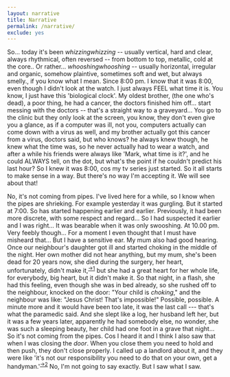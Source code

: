 ```yaml
---
layout: narrative
title: Narrative
permalink: /narrative/
exclude: yes
---
```


So... today it's been <span class="popup" onclick="popup('whizzing')">*whizzing*<span class="popuptext" id="whizzing">*whizzing* -- usually vertical, hard and clear, always rhythmical, often reversed -- from bottom to top, metallic, cold at the core.</span></span>. Or rather... <span class="popup" onclick="popup('whooshing')">*whooshing*<span class="popuptext" id="whooshing">*whooshing* -- usually horizontal, irregular and organic, somehow plaintive, sometimes soft and wet, but always smelly.</span></span>, if you know what I mean. Since 8:00 pm. I know that it was 8:00, even though I didn't look at the watch. I just always FEEL what time it is. You know, I just have this 'biological clock'. My oldest brother, (the one who's dead), a poor thing, he had a cancer, the doctors finished him off... start messing with the doctors -- that's a straight way to a graveyard... You go to the clinic but they only look at the screen, you know, they don't even give you a glance, as if a computer was ill, not you, computers actually can come down with a virus as well, and my brother actually got this cancer from a virus, doctors said, but who knows? he always knew though, he knew what the time was, so he never actually had to wear a watch, and after a while his friends were always like 'Mark, what time is it?', and he could ALWAYS tell, on the dot, but what's the point if he couldn't predict his last hour? So I knew it was 8:00, cos my tv series just started. So it all starts to make sense in a way. But there's no way I'm accepting it. We will see about that!

No, it's not coming from pipes. I've lived here for a while, so I know when the pipes are shrieking. For example yesterday it was gurgling. But it started at 7:00. So has started happening earlier and earlier. Previously, it had been more discrete, with some respect and regard... So I had suspected it earlier and I was right... It was bearable when it was only swooshing. At 10.00 pm. Very feebly though... For a moment I even thought that I must have misheard that... But I have a sensitive ear. My mum also had good hearing. Once our neighbour's daughter got ill and started choking in the middle of the night. Her own mother did not hear anything, but my mum, she's been dead for 20 years now, she died during the surgery, her heart, unfortunately, didn't make it,<sup>[→1](/narrative/heart/)</sup> but she had a great heart for her whole life, for everybody, big heart, but it didn't make it. So that night, in a flash, she had this feeling, even though she was in bed already, so she rushed off to the neighbour, knocked on the door: "Your child is <span class="popup" onclick="popalert('Oh, the rules are pretty simple: you press all the buttons on the entryphone.\nHold your breath and imagine them trudging through the corridor.\nThey usually make it about the same time.\nWait for the melodic choir of: “Hello?”, “Yes?”, “Who is it?”.\nThen you slam the door, shout ugly words and run away.')">*choking*</span>," and the neighbour was like: "Jesus Christ! That's impossible!" Possible, possible. A minute more and it would have been too late, it was the last call --- that's what the paramedic said. And she slept like a log, her husband left her, but it was a few years later, apparently he had somebody else, no wonder, she was such a sleeping beauty, her child had one foot in a grave that night... So it's not coming from the pipes. Cos I heard it and I think I also saw that when I was closing the <span class="popup" onclick="popalert('beans are white and warm,\nthey smell sour like a finger taken out from an ear,\nthey are not completely round...\nthey don’t fit inside your mouth, cos they’re too small...\nbut you can put there many of them...\nthey fit in your nose...\nyou can put them in and take them out, in and out... in and out...\nsometimes they fall out...\nand you need to stick them deep inside...\nthey don’t fall out then...\nit’s quiet and tight in the nose...\nbut you can’t take them out...')">*door*</span>. When you close them you need to hold and then push, they don't close properly. I called up a landlord about it, and they were like 'it's not our responsibility you need to do that on your own, get a handyman.'<sup>[→2](/narrative/ed/)</sup> No, I'm not going to say exactly. But I saw what I saw.

<script>
// When the user clicks on div, open the popup
function popup(id) {
    var popup = document.getElementById(id);
    popup.classList.toggle("show");
    //window.alert("sometext");
}
function popalert(txt) {
	window.alert(txt);
}
</script>